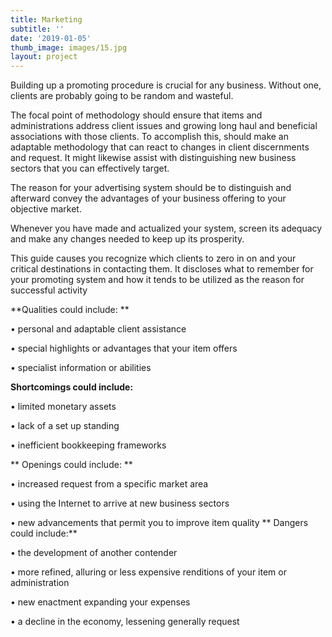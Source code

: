 ```yaml
---
title: Marketing
subtitle: ''
date: '2019-01-05'
thumb_image: images/15.jpg
layout: project
---
```

Building up a promoting procedure is crucial for any business. Without one,  clients are probably going to be random and wasteful. 

The focal point of  methodology should ensure that  items and administrations address client issues and growing long haul and beneficial associations with those clients. To accomplish this,  should make an adaptable methodology that can react to changes in client discernments and request. It might likewise assist  with distinguishing new business sectors that you can effectively target. 

The reason for your advertising system should be to distinguish and afterward convey the advantages of your business offering to your objective market. 

Whenever you have made and actualized your system, screen its adequacy and make any changes needed to keep up its prosperity. 

This guide causes you recognize which clients to zero in on and your critical destinations in contacting them. It discloses what to remember for your promoting system and how it tends to be utilized as the reason for successful activity 


**Qualities could include: **

•	personal and adaptable client assistance 

•	special highlights or advantages that your item offers 

•	specialist information or abilities 

**Shortcomings could include:** 

•	limited monetary assets 

•	lack of a set up standing 

•	inefficient bookkeeping frameworks 

**
Openings could include: **

•	increased request from a specific market area 

•	using the Internet to arrive at new business sectors 

•	new advancements that permit you to improve item quality 
**
Dangers could include:** 

•	the development of another contender 

•	more refined, alluring or less expensive renditions of your item or administration 

•	new enactment expanding your expenses 

•	a decline in the economy, lessening generally request